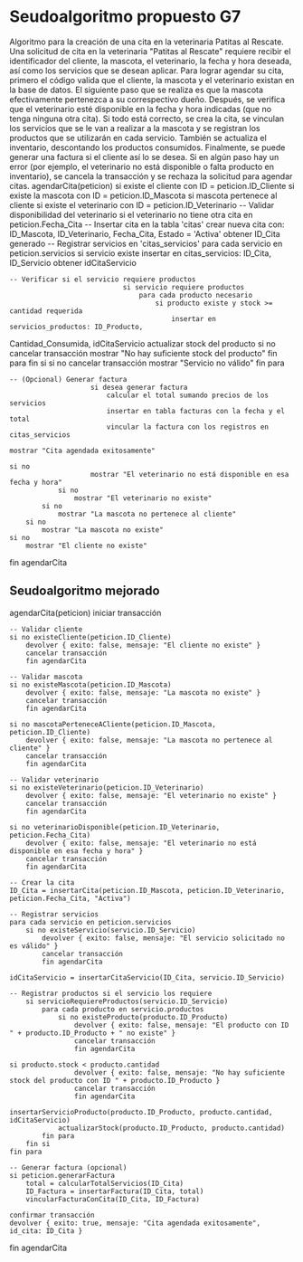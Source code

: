 # Seudoalgoritmo propuesto G7

Algoritmo para la creación de una cita en la veterinaria Patitas al Rescate.
Una solicitud de cita en la veterinaria "Patitas al Rescate" requiere recibir el
identificador del cliente, la mascota, el veterinario, la fecha y hora deseada, así
como los servicios que se desean aplicar.
Para lograr agendar su cita, primero el código valida que el cliente, la mascota y
el veterinario existan en la base de datos. El siguiente paso que se realiza es que
la mascota efectivamente pertenezca a su correspectivo dueño.
Después, se verifica que el veterinario esté disponible en la fecha y hora
indicadas (que no tenga ninguna otra cita).
Si todo está correcto, se crea la cita, se vinculan los servicios que se le van a
realizar a la mascota y se registran los productos que se utilizarán en cada
servicio.
También se actualiza el inventario, descontando los productos consumidos.
Finalmente, se puede generar una factura si el cliente así lo se desea.
Si en algún paso hay un error (por ejemplo, el veterinario no está disponible o
falta producto en inventario), se cancela la transacción y se rechaza la solicitud
para agendar citas.
agendarCita(peticion)
si existe el cliente con ID = peticion.ID_Cliente
si existe la mascota con ID = peticion.ID_Mascota
si mascota pertenece al cliente
si existe el veterinario con ID = peticion.ID_Veterinario -- Validar disponibilidad del veterinario
si el veterinario no tiene otra cita en peticion.Fecha_Cita -- Insertar cita en la tabla 'citas'
crear nueva cita con: ID_Mascota, ID_Veterinario, Fecha_Cita,
Estado = 'Activa'
obtener ID_Cita generado -- Registrar servicios en 'citas_servicios'
para cada servicio en peticion.servicios
si servicio existe
                                insertar en citas_servicios: ID_Cita, ID_Servicio
                                obtener idCitaServicio

    -- Verificar si el servicio requiere productos
                                si servicio requiere productos
                                    para cada producto necesario
                                        si producto existe y stock >= cantidad requerida
                                            insertar en servicios_productos: ID_Producto,
Cantidad_Consumida, idCitaServicio
                                            actualizar stock del producto
                                        si no
                                            cancelar transacción
                                            mostrar "No hay suficiente stock del producto"
                                    fin para
                                fin si
                            si no
                                cancelar transacción
                                mostrar "Servicio no válido"
                        fin para

    -- (Opcional) Generar factura
                        si desea generar factura
                            calcular el total sumando precios de los servicios
                            insertar en tabla facturas con la fecha y el total
                            vincular la factura con los registros en citas_servicios

    mostrar "Cita agendada exitosamente"

    si no
                        mostrar "El veterinario no está disponible en esa fecha y hora"
                si no
                    mostrar "El veterinario no existe"
            si no
                mostrar "La mascota no pertenece al cliente"
        si no
            mostrar "La mascota no existe"
    si no
        mostrar "El cliente no existe"

fin agendarCita


## Seudoalgoritmo mejorado

agendarCita(peticion)
    iniciar transacción

    -- Validar cliente
    si no existeCliente(peticion.ID_Cliente)
        devolver { exito: false, mensaje: "El cliente no existe" }
        cancelar transacción
        fin agendarCita

    -- Validar mascota
    si no existeMascota(peticion.ID_Mascota)
        devolver { exito: false, mensaje: "La mascota no existe" }
        cancelar transacción
        fin agendarCita

    si no mascotaPerteneceACliente(peticion.ID_Mascota, peticion.ID_Cliente)
        devolver { exito: false, mensaje: "La mascota no pertenece al cliente" }
        cancelar transacción
        fin agendarCita

    -- Validar veterinario
    si no existeVeterinario(peticion.ID_Veterinario)
        devolver { exito: false, mensaje: "El veterinario no existe" }
        cancelar transacción
        fin agendarCita

    si no veterinarioDisponible(peticion.ID_Veterinario, peticion.Fecha_Cita)
        devolver { exito: false, mensaje: "El veterinario no está disponible en esa fecha y hora" }
        cancelar transacción
        fin agendarCita

    -- Crear la cita
    ID_Cita = insertarCita(peticion.ID_Mascota, peticion.ID_Veterinario, peticion.Fecha_Cita, "Activa")

    -- Registrar servicios
    para cada servicio en peticion.servicios
        si no existeServicio(servicio.ID_Servicio)
            devolver { exito: false, mensaje: "El servicio solicitado no es válido" }
            cancelar transacción
            fin agendarCita

    idCitaServicio = insertarCitaServicio(ID_Cita, servicio.ID_Servicio)

    -- Registrar productos si el servicio los requiere
        si servicioRequiereProductos(servicio.ID_Servicio)
            para cada producto en servicio.productos
                si no existeProducto(producto.ID_Producto)
                    devolver { exito: false, mensaje: "El producto con ID " + producto.ID_Producto + " no existe" }
                    cancelar transacción
                    fin agendarCita

    si producto.stock < producto.cantidad
                    devolver { exito: false, mensaje: "No hay suficiente stock del producto con ID " + producto.ID_Producto }
                    cancelar transacción
                    fin agendarCita

    insertarServicioProducto(producto.ID_Producto, producto.cantidad, idCitaServicio)
                actualizarStock(producto.ID_Producto, producto.cantidad)
            fin para
        fin si
    fin para

    -- Generar factura (opcional)
    si peticion.generarFactura
        total = calcularTotalServicios(ID_Cita)
        ID_Factura = insertarFactura(ID_Cita, total)
        vincularFacturaConCita(ID_Cita, ID_Factura)

    confirmar transacción
    devolver { exito: true, mensaje: "Cita agendada exitosamente", id_cita: ID_Cita }
fin agendarCita
